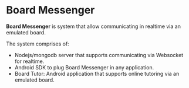 Board Messenger
===

**Board Messenger** is system that allow communicating in realtime via an emulated board.

The system comprises of:
- Nodejs/mongodb server that supports communicating via Websocket for realtime.
- Android SDK to plug Board Messenger in any application.
- Board Tutor: Android application that supports online tutoring via an emulated board.